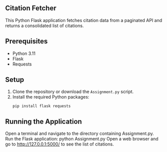 ## Citation Fetcher

This Python Flask application fetches citation data from a paginated API and returns a consolidated list of citations.

## Prerequisites

- Python 3.11
- Flask
- Requests

## Setup

1. Clone the repository or download the `Assignment.py` script.
2. Install the required Python packages:
   ```
   pip install flask requests

## Running the Application
Open a terminal and navigate to the directory containing Assignment.py.
Run the Flask application:
python Assignment.py
Open a web browser and go to http://127.0.0.1:5000/ to see the list of citations.
